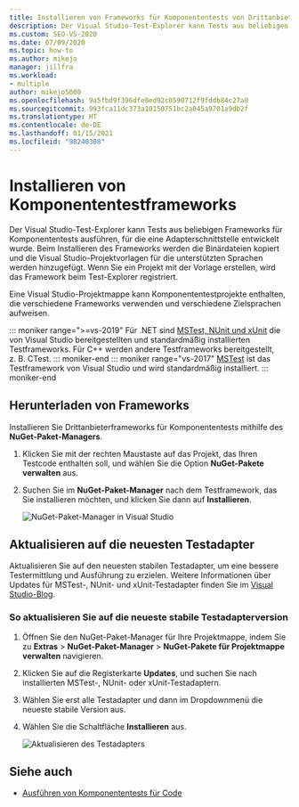 ```yaml
---
title: Installieren von Frameworks für Komponententests von Drittanbietern
description: Der Visual Studio-Test-Explorer kann Tests aus beliebigen Frameworks für Komponententests ausführen, für die eine Adapterschnittstelle entwickelt wurde.
ms.custom: SEO-VS-2020
ms.date: 07/09/2020
ms.topic: how-to
ms.author: mikejo
manager: jillfra
ms.workload:
- multiple
author: mikejo5000
ms.openlocfilehash: 9a5fbd9f396dfe0ed92c0590712f9fddb84c27a0
ms.sourcegitcommit: 993fca11dc373a10150751bc2a045a9701a9db2f
ms.translationtype: HT
ms.contentlocale: de-DE
ms.lasthandoff: 01/15/2021
ms.locfileid: "98240308"
---
```

# <a name="install-unit-test-frameworks"></a>Installieren von Komponententestframeworks

Der Visual Studio-Test-Explorer kann Tests aus beliebigen Frameworks für Komponententests ausführen, für die eine Adapterschnittstelle entwickelt wurde. Beim Installieren des Frameworks werden die Binärdateien kopiert und die Visual Studio-Projektvorlagen für die unterstützten Sprachen werden hinzugefügt. Wenn Sie ein Projekt mit der Vorlage erstellen, wird das Framework beim Test-Explorer registriert.

Eine Visual Studio-Projektmappe kann Komponententestprojekte enthalten, die verschiedene Frameworks verwenden und verschiedene Zielsprachen aufweisen.

::: moniker range=">=vs-2019"
Für .NET sind [MSTest, NUnit und xUnit](getting-started-with-unit-testing.md) die von Visual Studio bereitgestellten und standardmäßig installierten Testframeworks. Für C++ werden andere Testframeworks bereitgestellt, z. B. CTest.
::: moniker-end
::: moniker range="vs-2017"
[MSTest](getting-started-with-unit-testing.md) ist das Testframework von Visual Studio und wird standardmäßig installiert.
::: moniker-end

## <a name="acquire-frameworks"></a>Herunterladen von Frameworks

Installieren Sie Drittanbieterframeworks für Komponententests mithilfe des **NuGet-Paket-Managers**.

1. Klicken Sie mit der rechten Maustaste auf das Projekt, das Ihren Testcode enthalten soll, und wählen Sie die Option **NuGet-Pakete verwalten** aus.

2. Suchen Sie im **NuGet-Paket-Manager** nach dem Testframework, das Sie installieren möchten, und klicken Sie dann auf **Installieren**.

   ![NuGet-Paket-Manager in Visual Studio](media/vs-2019/nuget-package-manager.png)

## <a name="update-to-the-latest-test-adapters"></a>Aktualisieren auf die neuesten Testadapter

Aktualisieren Sie auf den neuesten stabilen Testadapter, um eine bessere Testermittlung und Ausführung zu erzielen. Weitere Informationen über Updates für MSTest-, NUnit- und xUnit-Testadapter finden Sie im [Visual Studio-Blog](https://devblogs.microsoft.com/visualstudio/test-experience-improvements/).

### <a name="to-update-to-the-latest-stable-test-adapter-version"></a>So aktualisieren Sie auf die neueste stabile Testadapterversion

1. Öffnen Sie den NuGet-Paket-Manager für Ihre Projektmappe, indem Sie zu **Extras** > **NuGet-Paket-Manager** > **NuGet-Pakete für Projektmappe verwalten** navigieren.

2. Klicken Sie auf die Registerkarte **Updates**, und suchen Sie nach installierten MSTest-, NUnit- oder xUnit-Testadaptern.

3. Wählen Sie erst alle Testadapter und dann im Dropdownmenü die neueste stabile Version aus.

4. Wählen Sie die Schaltfläche **Installieren** aus.

   ![Aktualisieren des Testadapters](media/install-adapter-upgrade.png)

## <a name="see-also"></a>Siehe auch

- [Ausführen von Komponententests für Code](../test/unit-test-your-code.md)
